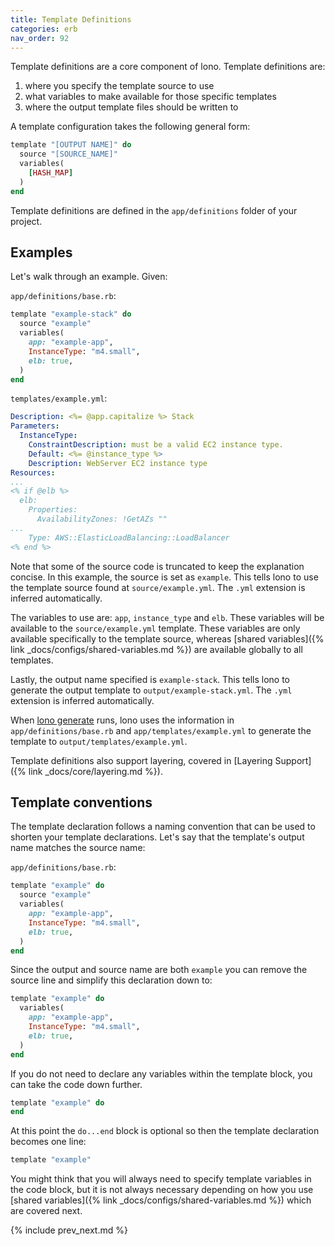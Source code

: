 ```yaml
---
title: Template Definitions
categories: erb
nav_order: 92
---
```


Template definitions are a core component of lono.  Template definitions are:

1. where you specify the template source to use
2. what variables to make available for those specific templates
3. where the output template files should be written to

A template configuration takes the following general form:

```ruby
template "[OUTPUT NAME]" do
  source "[SOURCE_NAME]"
  variables(
    [HASH_MAP]
  )
end
```

Template definitions are defined in the `app/definitions` folder of your project.

## Examples

Let's walk through an example. Given:

`app/definitions/base.rb`:

```ruby
template "example-stack" do
  source "example"
  variables(
    app: "example-app",
    InstanceType: "m4.small",
    elb: true,
  )
end
```

`templates/example.yml`:

```yaml
Description: <%= @app.capitalize %> Stack
Parameters:
  InstanceType:
    ConstraintDescription: must be a valid EC2 instance type.
    Default: <%= @instance_type %>
    Description: WebServer EC2 instance type
Resources:
...
<% if @elb %>
  elb:
    Properties:
      AvailabilityZones: !GetAZs ""
...
    Type: AWS::ElasticLoadBalancing::LoadBalancer
<% end %>
```

Note that some of the source code is truncated to keep the explanation concise.  In this example, the source is set as `example`. This tells lono to use the template source found at `source/example.yml`.  The `.yml` extension is inferred automatically.

The variables to use are: `app`, `instance_type` and `elb`.  These variables will be available to the `source/example.yml` template. These variables are only available specifically to the template source, whereas [shared variables]({% link _docs/configs/shared-variables.md %}) are available globally to all templates.

Lastly, the output name specified is `example-stack`.  This tells lono to generate the output template to `output/example-stack.yml`.  The `.yml` extension is inferred automatically.

When [lono generate](/reference/lono-generate/) runs, lono uses the information in `app/definitions/base.rb` and `app/templates/example.yml` to generate the template to `output/templates/example.yml`.

Template definitions also support layering, covered in [Layering Support]({% link _docs/core/layering.md %}).

## Template conventions

The template declaration follows a naming convention that can be used to shorten your template declarations.  Let's say that the template's output name matches the source name:

`app/definitions/base.rb`:

```ruby
template "example" do
  source "example"
  variables(
    app: "example-app",
    InstanceType: "m4.small",
    elb: true,
  )
end
```

Since the output and source name are both `example` you can remove the source line and simplify this declaration down to:

```ruby
template "example" do
  variables(
    app: "example-app",
    InstanceType: "m4.small",
    elb: true,
  )
end
```

If you do not need to declare any variables within the template block, you can take the code down further.

```ruby
template "example" do
end
```

At this point the `do...end` block is optional so then the template declaration becomes one line:

```ruby
template "example"
```

You might think that you will always need to specify template variables in the code block, but it is not always necessary depending on how you use [shared variables]({% link _docs/configs/shared-variables.md %}) which are covered next.

{% include prev_next.md %}

